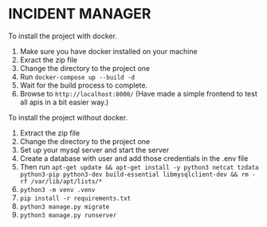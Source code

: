 # INCIDENT MANAGER

To install the project with docker.

1. Make sure you have docker installed on your machine
2. Exract the zip file
3. Change the directory to the project one
4. Run ```docker-compose up --build -d```
5. Wait for the build process to complete.
6. Browse to ```http://localhost:8000/``` (Have made a simple frontend to test all apis in a bit easier way.)


To install the project without docker.

1. Extract the zip file
2. Change the directory to the project one
3. Set up your mysql server and start the server
4. Create a database with user and add those credentials in the .env file
5. Then run ```apt-get update && apt-get install -y python3 netcat tzdata python3-pip python3-dev build-essential libmysqlclient-dev && rm -rf /var/lib/apt/lists/*```
6. ```python3 -m venv .venv```
7. ```pip install -r requirements.txt```
8. ```python3 manage.py migrate```
9. ```python3 manage.py runserver```